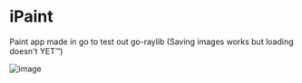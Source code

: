 # iPaint
Paint app made in go to test out go-raylib (Saving images works but loading doesn't YET™️)

![image](https://github.com/RegularRabbit05/iPaint/assets/69511985/2b4bd610-0f85-40dc-9af0-ad7bc402ce86)
